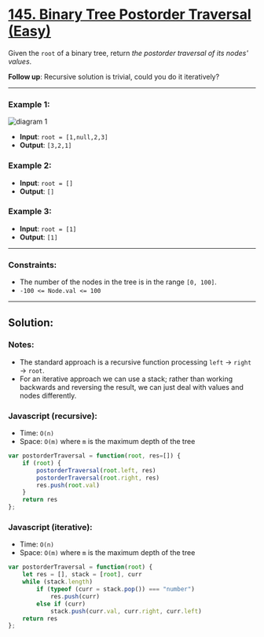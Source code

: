 # [145. Binary Tree Postorder Traversal (Easy)](https://leetcode.com/problems/binary-tree-postorder-traversal/)

Given the `root` of a binary tree, return _the postorder traversal of its nodes' values_.

**Follow up**: Recursive solution is trivial, could you do it iteratively?

---
### Example 1:
![diagram 1](https://assets.leetcode.com/uploads/2020/08/28/pre1.jpg)
 - **Input**: `root = [1,null,2,3]`
 - **Output**: `[3,2,1]`

### Example 2:
 - **Input**: `root = []`
 - **Output**: `[]`

### Example 3:
 - **Input**: `root = [1]`
 - **Output**: `[1]`

---
### Constraints:
 - The number of the nodes in the tree is in the range `[0, 100]`.
 - `-100 <= Node.val <= 100`

---
## Solution:
### Notes:
 - The standard approach is a recursive function processing `left` -> `right` -> `root`.
 - For an iterative approach we can use a stack; rather than working backwards and reversing the result, we can just deal with values and nodes differently.

### Javascript (recursive):
 - Time: `O(n)`
 - Space: `O(m)` where `m` is the maximum depth of the tree

```js
var postorderTraversal = function(root, res=[]) {
    if (root) {
        postorderTraversal(root.left, res)
        postorderTraversal(root.right, res)
        res.push(root.val)
    }
    return res
};
```

### Javascript (iterative):
 - Time: `O(n)`
 - Space: `O(m)` where `m` is the maximum depth of the tree

```js
var postorderTraversal = function(root) {
    let res = [], stack = [root], curr
    while (stack.length) 
        if (typeof (curr = stack.pop()) === "number")
            res.push(curr)
        else if (curr)
            stack.push(curr.val, curr.right, curr.left)
    return res
};
```
